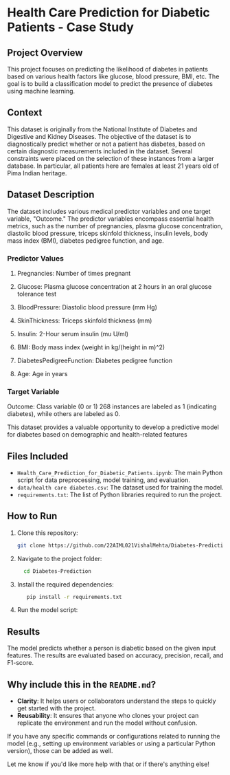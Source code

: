 # Health Care Prediction for Diabetic Patients - Case Study

## **Project Overview**
This project focuses on predicting the likelihood of diabetes in patients based on various health factors like glucose, blood pressure, BMI, etc. The goal is to build a classification model to predict the presence of diabetes using machine learning.

## **Context**
This dataset is originally from the National Institute of Diabetes and Digestive and Kidney Diseases. The objective of the dataset is to diagnostically predict whether or not a patient has diabetes, based on certain diagnostic measurements included in the dataset. Several constraints were placed on the selection of these instances from a larger database. In particular, all patients here are females at least 21 years old of Pima Indian heritage.

## **Dataset Description**
The dataset includes various medical predictor variables and one target variable, "Outcome." The predictor variables encompass essential health metrics, such as the number of pregnancies, plasma glucose concentration, diastolic blood pressure, triceps skinfold thickness, insulin levels, body mass index (BMI), diabetes pedigree function, and age.

### Predictor Values
1. Pregnancies:
Number of times pregnant

2. Glucose:
Plasma glucose concentration at 2 hours in an oral glucose tolerance test

3. BloodPressure:
Diastolic blood pressure (mm Hg)

4. SkinThickness:
Triceps skinfold thickness (mm)

5. Insulin:
2-Hour serum insulin (mu U/ml)

6. BMI:
Body mass index (weight in kg/(height in m)^2)

7. DiabetesPedigreeFunction:
Diabetes pedigree function
8. Age:
Age in years

### Target Variable
Outcome:
Class variable (0 or 1)
268 instances are labeled as 1 (indicating diabetes), while others are labeled as 0.

This dataset provides a valuable opportunity to develop a predictive model for diabetes based on demographic and health-related features

## Files Included
- `Health_Care_Prediction_for_Diabetic_Patients.ipynb`: The main Python script for data preprocessing, model training, and evaluation.
- `data/health care diabetes.csv`: The dataset used for training the model.
- `requirements.txt`: The list of Python libraries required to run the project.

## How to Run
1. Clone this repository:
   ```bash
   git clone https://github.com/22AIML021VishalMehta/Diabetes-Prediction.git
2. Navigate to the project folder:
   ```bash
     cd Diabetes-Prediction
3. Install the required dependencies:
   ```bash
      pip install -r requirements.txt
4. Run the model script:

## Results
The model predicts whether a person is diabetic based on the given input features. The results are evaluated based on accuracy, precision, recall, and F1-score.

## Why include this in the `README.md`?
- **Clarity**: It helps users or collaborators understand the steps to quickly get started with the project.
- **Reusability**: It ensures that anyone who clones your project can replicate the environment and run the model without confusion.

If you have any specific commands or configurations related to running the model (e.g., setting up environment variables or using a particular Python version), those can be added as well.

Let me know if you'd like more help with that or if there's anything else!
